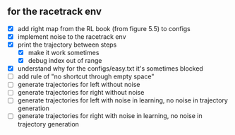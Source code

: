 for the racetrack env
---------------------

- [X] add right map from the RL book (from figure 5.5) to configs
- [X] implement noise to the racetrack env
- [X] print the trajectory between steps
  - [X] make it work sometimes
  - [X] debug index out of range
- [X] understand why for the configs/easy.txt it's sometimes blocked
- [ ] add rule of "no shortcut through empty space"
- [ ] generate trajectories for left without noise
- [ ] generate trajectories for right without noise
- [ ] generate trajectories for left with noise in learning, no noise in trajectory generation
- [ ] generate trajectories for right with noise in learning, no noise in trajectory generation
